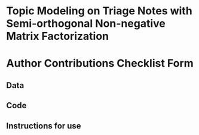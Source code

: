 # Topic Modeling on Triage Notes with Semi-orthogonal Non-negative Matrix Factorization

# Author Contributions Checklist Form

## Data


## Code


## Instructions for use

